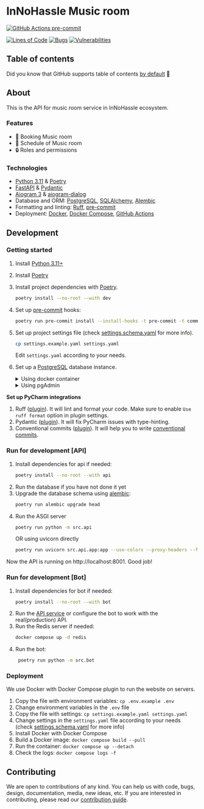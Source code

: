 # InNoHassle Music room

[![GitHub Actions pre-commit](https://img.shields.io/github/actions/workflow/status/one-zero-eight/InNoHassle-MusicRoom/pre-commit.yaml?label=pre-commit)](https://github.com/one-zero-eight/InNoHassle-MusicRoom/actions)

[![Lines of Code](https://sonarcloud.io/api/project_badges/measure?project=one-zero-eight_InNoHassle-MusicRoom&metric=ncloc)](https://sonarcloud.io/summary/new_code?id=one-zero-eight_InNoHassle-MusicRoom)
[![Bugs](https://sonarcloud.io/api/project_badges/measure?project=one-zero-eight_InNoHassle-MusicRoom&metric=bugs)](https://sonarcloud.io/summary/new_code?id=one-zero-eight_InNoHassle-MusicRoom)
[![Vulnerabilities](https://sonarcloud.io/api/project_badges/measure?project=one-zero-eight_InNoHassle-MusicRoom&metric=vulnerabilities)](https://sonarcloud.io/summary/new_code?id=one-zero-eight_InNoHassle-MusicRoom)

## Table of contents

Did you know that GitHub supports table of
contents [by default](https://github.blog/changelog/2021-04-13-table-of-contents-support-in-markdown-files/) 🤔

## About

This is the API for music room service in InNoHassle ecosystem.

### Features

- 🎵 Booking Music room
- 📅 Schedule of Music room
- 🔒 Roles and permissions

### Technologies

- [Python 3.11](https://www.python.org/downloads/release/python-3117/) & [Poetry](https://python-poetry.org/docs/)
- [FastAPI](https://fastapi.tiangolo.com/) & [Pydantic](https://docs.pydantic.dev/latest/)
- [Aiogram 3](https://docs.aiogram.dev/en/latest/) & [aiogram-dialog](https://aiogram-dialog.readthedocs.io/)
- Database and ORM: [PostgreSQL](https://www.postgresql.org/), [SQLAlchemy](https://www.sqlalchemy.org/),
  [Alembic](https://alembic.sqlalchemy.org/en/latest/)
- Formatting and linting: [Ruff](https://docs.astral.sh/ruff/), [pre-commit](https://pre-commit.com/)
- Deployment: [Docker](https://www.docker.com/), [Docker Compose](https://docs.docker.com/compose/),
  [GitHub Actions](https://github.com/features/actions)

## Development

### Getting started

1. Install [Python 3.11+](https://www.python.org/downloads/release/python-3117/)
2. Install [Poetry](https://python-poetry.org/docs/)
3. Install project dependencies with [Poetry](https://python-poetry.org/docs/cli/#options-2).
   ```bash
   poetry install --no-root --with dev
   ```
4. Set up [pre-commit](https://pre-commit.com/) hooks:

   ```bash
   poetry run pre-commit install --install-hooks -t pre-commit -t commit-msg
   ```
5. Set up project settings file (check [settings.schema.yaml](settings.schema.yaml) for more info).
   ```bash
   cp settings.example.yaml settings.yaml
   ```
   Edit `settings.yaml` according to your needs.
6. Set up a [PostgreSQL](https://www.postgresql.org/) database instance.
   <details>
    <summary>Using docker container</summary>

    - Set up database settings for [docker-compose](https://docs.docker.com/compose/) container
      in `.env` file:х
      ```bash
      cp .env.example .env
      ```
    - Run the database instance:
      ```bash
      docker compose up -d db
      ```
    - Make sure to set up the actual database connection in `settings.yaml`, for example:
      ```yaml
      db_url: postgresql+asyncpg://postgres:postgres@localhost:5432/postgres
      ```

   </details>
   <details>
    <summary>Using pgAdmin</summary>

    - Connect to the PostgreSQL server using pgAdmin
    - Set up a new database in the server: `Edit > New Object > New database`
    - Use the database name in `settings.yaml` file, for example `innohassle-events`:
      ```yaml
      db_url: postgresql+asyncpg://postgres:your_password@localhost:5432/innohassle-events
      ```
   </details>

**Set up PyCharm integrations**

1. Ruff ([plugin](https://plugins.jetbrains.com/plugin/20574-ruff)).
   It will lint and format your code.
   Make sure to enable `Use ruff format` option in plugin settings.
2. Pydantic ([plugin](https://plugins.jetbrains.com/plugin/12861-pydantic)).
   It will fix PyCharm issues with
   type-hinting.
3. Conventional commits ([plugin](https://plugins.jetbrains.com/plugin/13389-conventional-commit)).
   It will help you
   to write [conventional commits](https://www.conventionalcommits.org/en/v1.0.0/).

### Run for development [API]

1. Install dependencies for api if needed:
   ```bash
   poetry install --no-root --with api
   ```
2. Run the database if you have not done it yet
3. Upgrade the database schema using [alembic](https://alembic.sqlalchemy.org/en/latest/):
   ```bash
   poetry run alembic upgrade head
   ```
4. Run the ASGI server
   ```bash
   poetry run python -m src.api
   ```
   OR using uvicorn directly
   ```bash
   poetry run uvicorn src.api.app:app --use-colors --proxy-headers --forwarded-allow-ips=* --port=8001
   ```

Now the API is running on http://localhost:8001. Good job!

### Run for development [Bot]

1. Install dependencies for bot if needed:
   ```bash
   poetry install --no-root --with bot
   ```
2. Run the [API service](#run-for-development-api) or configure the bot to work with the real(production) API.
3. Run the Redis server if needed:
   ```bash
   docker compose up -d redis
   ```
4. Run the bot:
   ```bash
    poetry run python -m src.bot
    ```

### Deployment

We use Docker with Docker Compose plugin to run the website on servers.

1. Copy the file with environment variables: `cp .env.example .env`
2. Change environment variables in the `.env` file
3. Copy the file with settings: `cp settings.example.yaml settings.yaml`
4. Change settings in the `settings.yaml` file according to your needs
   (check [settings.schema.yaml](settings.schema.yaml) for more info)
5. Install Docker with Docker Compose
6. Build a Docker image: `docker compose build --pull`
7. Run the container: `docker compose up --detach`
8. Check the logs: `docker compose logs -f`

## Contributing

We are open to contributions of any kind.
You can help us with code, bugs, design, documentation, media, new ideas, etc.
If you are interested in contributing, please read
our [contribution guide](https://github.com/one-zero-eight/.github/blob/main/CONTRIBUTING.md).
